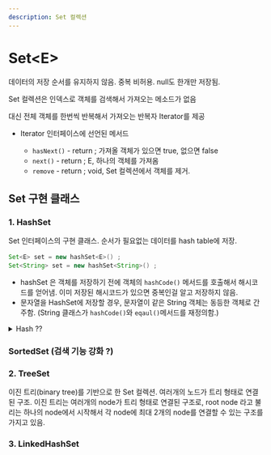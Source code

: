 ```yaml
---
description: Set 컬렉션
---
```


# Set\<E>

데이터의 저장 순서를 유지하지 않음. 중복 비허용. null도 한개만 저장됨.&#x20;

Set 컬렉션은 인덱스로 객체를 검색해서 가져오는 메소드가 없음

대신 전체 객체를 한번씩 반복해서 가져오는 반복자 Iterator를 제공&#x20;

*   Iterator 인터페이스에 선언된 메서드&#x20;

    * `hasNext()` - return ; 가져올 객체가 있으면 true, 없으면 false&#x20;
    * `next()` - return ; E, 하나의 객체를 가져옴&#x20;
    * `remove` - return ; void, Set 컬렉션에서 객체를 제거.&#x20;



## Set 구현 클래스&#x20;

### 1. HashSet

Set 인터페이스의 구현 클래스. 순서가 필요없는 데이터를 hash table에 저장.&#x20;

```java
Set<E> set = new hashSet<E>() ;
Set<String> set = new hashSet<String>() ;
```

* hashSet 은 객체를 저장하기 전에 객체의 `hashCode()` 메서드를 호출해서 해시코드를 얻어냄. 이미 저장된 해시코드가 있으면 중복인걸 알고 저장하지 않음.&#x20;
* 문자열을 HashSet에 저장할 경우, 문자열이 같은 String 객체는 동등한 객체로 간주함. (String 클래스가 `hashCode()`와 `eqaul()`메서드를 재정의함.) &#x20;

<details>

<summary>Hash ?? </summary>

해시 알고리즘이란 hash function을 이용하여 데이터를 해시 테이블에 저장하고 다시 그것을 검색하는 알고리즘.

해시 알고리즘을 이용한 자료구조는 아래 그림과 같이 배열과 배열로 연결 리스트로 구현됨.&#x20;

* 저장할 key값과 value를 넣으면 해시함수는 int index = key.hashCode() % capacity 연산으로 배열의 인덱스를 구하여 해당 인덱스에 저장된 연결 리스트에 데이터를 저장함.&#x20;
* idx가 이렇다 보니 순서가 뒤섞이는 것임.&#x20;
*

    <figure><img src="../../../.gitbook/assets/img1.daumcdn.png" alt=""><figcaption></figcaption></figure>

</details>

### SortedSet (검색 기능 강화 ?)

### 2. TreeSet

이진 트리(binary tree)를 기반으로 한 Set 컬렉션. 여러개의 노드가 트리 형태로 연결된 구조. 이진 트리는 여러개의 node가 트리 형태로 연결된 구조로, root node 라고 불리는 하나의 node에서 시작해서 각 node에 최대 2개의 node를 연결할 수 있는 구조를 가지고 있음.&#x20;

### 3. LinkedHashSet
